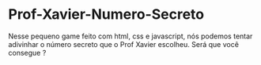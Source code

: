 # Prof-Xavier-Numero-Secreto
Nesse pequeno game feito com html, css e javascript, nós podemos tentar adivinhar o número secreto que o Prof Xavier escolheu. Será que você consegue ?
